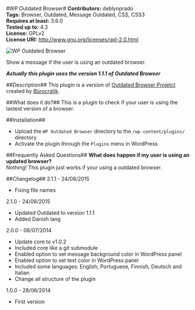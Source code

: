 #WP Outdated Browser#
**Contributors:** deblynprado  
**Tags:** Browser, Outdated, Message Outdated, CSS, CSS3  
**Requires at least:** 3.6.0  
**Tested up to:** 4.3  
**License:** GPLv2  
**License URI:** http://www.gnu.org/licenses/gpl-2.0.html  

![WP Outdated Browser](http://deblynprado.com/wordpress/wp-content/uploads/2014/07/banner-772x250.jpg)  

Show a message if the user is using an outdated browser.

***Actually this plugin uses the version 1.1.1 of Outdated Browser***

##Description##
This plugin is a version of [Outdated Browser Projetct](http://outdatedbrowser.com/) created by [Bürocratik](https://github.com/burocratik).

##What does it do?##
This is a plugin to check if your user is using the lastest version of a browser.

##Installation##
* Upload the `WP Outdated Browser` directory to the `/wp-content/plugins/` directory 
* Activate the plugin through the `Plugins` menu in WordPress 

##Frequently Asked Questions##
**What does happen if my user is using an updated browser?**  
Nothing! This plugin just works if your using a outdated browser.   

##Changelog##
2.1.1 - 24/08/2015  
* Fixing file names

2.1.0 - 24/08/2015  
* Updated Outdated to version 1.1.1  
* Added Danish lang

2.0.0 - 06/07/2014  
* Update core to v1.0.2  
* Included core like a git submodule  
* Enabled option to set message background color in WordPress panel  
* Enabled option to set text color in WordPress panel  
* Included some languages: English, Portuguese, Finnish, Deutsch and Italian  
* Change all structure of the plugin  

1.0.0 - 28/06/2014
* First version
